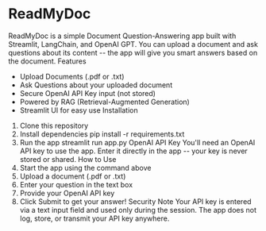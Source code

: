 # ReadMyDoc
ReadMyDoc is a simple Document Question-Answering app built with Streamlit, LangChain, and
OpenAI GPT.
You can upload a document and ask questions about its content -- the app will give you smart
answers based on the document.
Features
- Upload Documents (.pdf or .txt)
- Ask Questions about your uploaded document
- Secure OpenAI API Key input (not stored)
- Powered by RAG (Retrieval-Augmented Generation)
- Streamlit UI for easy use
Installation
1. Clone this repository
2. Install dependencies
 pip install -r requirements.txt
3. Run the app
 streamlit run app.py
OpenAI API Key
You'll need an OpenAI API key to use the app.
Enter it directly in the app -- your key is never stored or shared.
How to Use
1. Start the app using the command above
2. Upload a document (.pdf or .txt)
3. Enter your question in the text box
4. Provide your OpenAI API key
5. Click Submit to get your answer!
Security Note
Your API key is entered via a text input field and used only during the session.
The app does not log, store, or transmit your API key anywhere.
